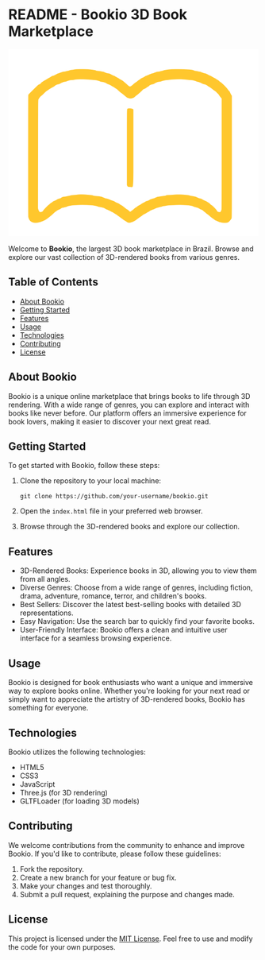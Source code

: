 # README - Bookio 3D Book Marketplace

![Bookio Logo](svg/bookioYellow.svg)

Welcome to **Bookio**, the largest 3D book marketplace in Brazil. Browse and explore our vast collection of 3D-rendered books from various genres.

## Table of Contents

- [About Bookio](#about-bookio)
- [Getting Started](#getting-started)
- [Features](#features)
- [Usage](#usage)
- [Technologies](#technologies)
- [Contributing](#contributing)
- [License](#license)

## About Bookio

Bookio is a unique online marketplace that brings books to life through 3D rendering. With a wide range of genres, you can explore and interact with books like never before. Our platform offers an immersive experience for book lovers, making it easier to discover your next great read.

## Getting Started

To get started with Bookio, follow these steps:

1. Clone the repository to your local machine:

   ```shell
   git clone https://github.com/your-username/bookio.git
   ```

2. Open the `index.html` file in your preferred web browser.

3. Browse through the 3D-rendered books and explore our collection.

## Features

- 3D-Rendered Books: Experience books in 3D, allowing you to view them from all angles.
- Diverse Genres: Choose from a wide range of genres, including fiction, drama, adventure, romance, terror, and children's books.
- Best Sellers: Discover the latest best-selling books with detailed 3D representations.
- Easy Navigation: Use the search bar to quickly find your favorite books.
- User-Friendly Interface: Bookio offers a clean and intuitive user interface for a seamless browsing experience.

## Usage

Bookio is designed for book enthusiasts who want a unique and immersive way to explore books online. Whether you're looking for your next read or simply want to appreciate the artistry of 3D-rendered books, Bookio has something for everyone.

## Technologies

Bookio utilizes the following technologies:

- HTML5
- CSS3
- JavaScript
- Three.js (for 3D rendering)
- GLTFLoader (for loading 3D models)

## Contributing

We welcome contributions from the community to enhance and improve Bookio. If you'd like to contribute, please follow these guidelines:

1. Fork the repository.
2. Create a new branch for your feature or bug fix.
3. Make your changes and test thoroughly.
4. Submit a pull request, explaining the purpose and changes made.

## License

This project is licensed under the [MIT License](LICENSE). Feel free to use and modify the code for your own purposes.
